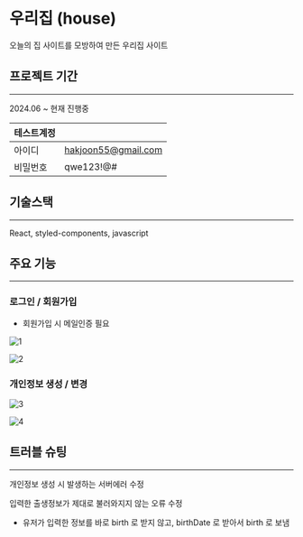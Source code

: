 # 우리집 (house)

오늘의 집 사이트를 모방하여 만든 우리집 사이트

## 프로젝트 기간

---

 2024.06 ~ 현재 진행중

| 테스트계정 |  |
| --- | --- |
| 아이디 | hakjoon55@gmail.com |
| 비밀번호 | qwe123!@# |

## 기술스택

---

React, styled-components, javascript

## 주요 기능

---

### 로그인 / 회원가입

- 회원가입 시 메일인증 필요

![1](https://github.com/user-attachments/assets/db084c96-3e2a-41dc-9a08-44d14f9086f4)

![2](https://github.com/user-attachments/assets/b1787f40-9398-491b-bf57-397ff2c1d623)

### 개인정보 생성 / 변경

![3](https://github.com/user-attachments/assets/10422bea-4060-494a-8abc-326aa5c5dde0)

![4](https://github.com/user-attachments/assets/0b21281f-cb4b-41fc-910a-9bb0e7b51882)

## 트러블 슈팅

---

개인정보 생성 시 발생하는 서버에러 수정

입력한 출생정보가 제대로 불러와지지 않는 오류 수정

- 유저가 입력한 정보를 바로 birth 로 받지 않고, birthDate 로 받아서 birth 로 보냄
